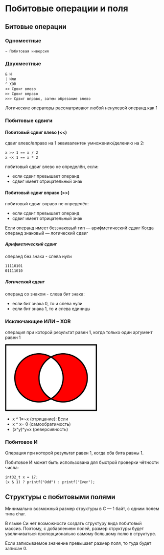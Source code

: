 # Побитовые операции и поля

## Битовые операции

### Одноместные

```
~ Побитовая инверсия
```

### Двухместные

```
& И
| Или
^ XOR
<< Сдвиг влево
>> Сдвиг вправо
>>> Сдвиг вправо, затем обрезание влево
```

Логические операторы рассматривают любой ненулевой операнд как 1

### Побитовые сдвиги

#### Побитовый сдвиг влево (<<)

сдвиг влево/вправо на 1 эквивалентен умножению/делению на 2:

```
x >> 1 == x / 2
x << 1 == x * 2
```

побитовый сдвиг влево не определён, если:
- если сдвиг превышает операнд
- сдвиг имеет отрицательный знак


#### Побитовый сдвиг вправо (>>)

побитовый сдвиг вправо не определён:

- если сдвиг превышает операнд
- сдвиг имеет отрицательный знак

Если операнд имеет беззнаковый тип — арифметический сдвиг
Когда операнд знаковый — логический сдвиг

##### Арифметический сдвиг

операнд без знака - слева нули

```
11110101
01111010
```

##### Логический сдвиг

операнд со знаком - слева бит знака:
- если бит знака 0, то и слева нули
- если бит знака 1, то и слева единицы

### Исключающее ИЛИ – XOR 
операция при которой результат равен 1, когда только один аргумент равен 1

<img src=pics/01.png width=300>

- x ^ 1=~x (отрицание): Если 
- x ^ x= 0 (самообратимость)
- (x^y)^y=x (реверсивность)

### Побитовое И

Операция при которой результат равен 1, когда оба бита равны 1.

Побитовое И может быть использована для быстрой проверки чётности числа:

```
int32_t x = 17;
(x & 1) ? printf("Odd") : printf("Even");
```

## Структуры с побитовыми полями

Минимально возможный размер структуры в C — 1 байт, с одним полем типа  char.

В языке Си нет возможности создать структуру вида побитовый массив. Поэтому, с добавлением полей, размер структуры будет увеличиваться пропорционально самому большому полю в структуре.

Если записываемое значение превышает размер поля, то туда будет записан 0.

